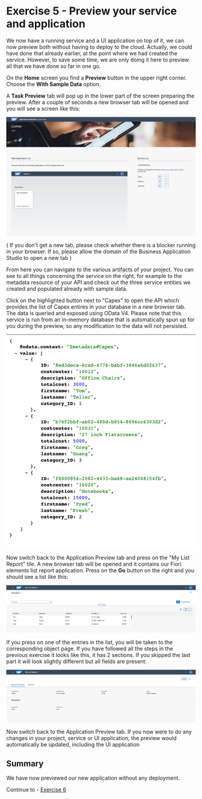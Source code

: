 # Exercise 5 - Preview your service and application

We now have a running service and a UI application on top of it, we can now preview both without having to deploy to the cloud. Actually, we could have done that already earlier, at the point where we had created the service. However, to save some time, we are only doing it here to preview all that we have done so far in one go.

On the **Home** screen you find a **Preview** button in the upper right corner. Choose the **With Sample Data** option.

A **Task Preview** tab will pop up in the lower part of the screen preparing the preview. After a couple of seconds a new browser tab will be opened and you will see a screen like this:

![](/exercises/ex5/images/LCAP_52.png)  

( If you don't get a new tab, please check whether there is a blocker running in your browser. If so, please allow the domain of the Business Application Studio to open a new tab )

From here you can navigate to the various artifacts of your project. You can see to all things concerning the service on the right, for example to the metadata resource of your API and check out the three service entities we created and populated already with sample data.

Click on the highlighted button next to "Capex" to open the API which provides the list of Capex entires in your database in a new browser tab. The data is queried and exposed using OData V4. Please note that this service is run from an in-memory database that is automatically spun up for you during the preview, so any modification to the data will not persisted.

![](/exercises/ex5/images/LCAP_53.png)  

Now switch back to the Application Preview tab and press on the "My List Report" tile. A new browser tab will be opened and it contains our Fiori elements list report application. Press on the **Go** button on the right and you should see a list like this:

![](/exercises/ex5/images/LCAP_54.png)  

If you press on one of the entries in the list, you will be taken to the corresponding object page. If you have followed all the steps in the previous exercise it looks like this, it has 2 sections. If you skipped the last part it will look slightly different but all fields are present:

![](/exercises/ex5/images/LCAP_55.png)  

Now switch back to the Application Preview tab. If you now were to do any changes in your project, service or UI application, the preview would automatically be updated, including the UI application

## Summary
We have now previewed our new application without any deployment.

Continue to - [Exercise 6](../ex6/README.md)
